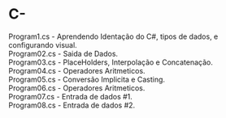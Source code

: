 # C-
Program1.cs - Aprendendo Identação do C#, tipos de dados, e configurando visual.                                                               
Program02.cs - Saida de Dados.                                                                                                                
Program03.cs - PlaceHolders, Interpolação e Concatenação.                                                                                     
Program04.cs - Operadores Aritmeticos.                                                                                                        
Program05.cs - Conversão Implicita e Casting.                                                                                                 
Program06.cs - Operadores Aritmeticos.                                                                                                                                                        
Program07.cs - Entrada de dados #1.  
Program08.cs - Entrada de dados #2.                                                                                                                                                           
